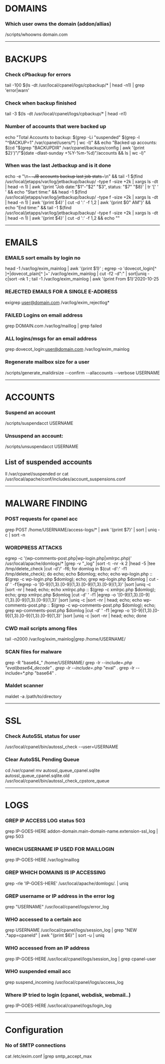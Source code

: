 # DOMAINS

### Which user owns the domain (addon/allias)
/scripts/whoowns domain.com

***

# BACKUPS

### Check cPbackup for errors
tail -100 $(ls -dt /usr/local/cpanel/logs/cpbackup/* | head -n1) | grep 'error\|warn'

### Check when backup finished
tail -3 $(ls -dt /usr/local/cpanel/logs/cpbackup/* | head -n1)

### Number of accounts that were backed up
echo "Total Accounts to backup: $(grep -Li "suspended" $(grep -l "^BACKUP=1" /var/cpanel/users/*) | wc -l)" && echo "Backed up accounts: $(cd "$(grep "BACKUPDIR" /var/cpanel/backups/config | awk '{print $2}')"/"$(date -dlast-sunday +%Y-%m-%d)"/accounts && ls | wc -l)"

###  When was the last Jetbackup and is it done
echo -e "\\n~~~~JB accounts backup last job stats~~~\\n" && tail -1 $(find /usr/local/jetapps/var/log/jetbackup/backup/ -type f -size +2k | xargs ls -dt | head -n 1) | awk '{print "Job date:"$1"-"$2" "$3", status: "$7" "$8}' | tr '[' ' ' && echo "Start time:" && head -1 $(find /usr/local/jetapps/var/log/jetbackup/backup/ -type f -size +2k | xargs ls -dt | head -n 1) | awk '{print $4}' | cut -d ':' -f 1,2 | awk '{print $0" AM"}' && echo "End time:" && tail -1 $(find /usr/local/jetapps/var/log/jetbackup/backup/ -type f -size +2k | xargs ls -dt | head -n 1) | awk '{print $4}' | cut -d ':' -f 1,2 && echo ""

***

# EMAILS


### EMAILS sort emails by login no
head -1 /var/log/exim_mainlog | awk '{print $1}' ; egrep -o 'dovecot_login[^ ]+|dovecot_plain[^ ]+' /var/log/exim_mainlog | cut -f2 -d":" | sort|uniq -c|sort -nk 1 ; tail -1 /var/log/exim_mainlog | awk '{print From $1}'2020-10-25

### REJECTED EMAILS FOR A SINGLE E-ADDRESS
exigrep user@domain.com /var/log/exim_rejectlog*

### FAILED Logins on email address
grep DOMAIN.com /var/log/maillog | grep failed

### ALL logins/msgs for an email address
grep dovecot_login:user@domain.com /var/log/exim_mainlog

### Regenerate mailbox size for a user
/scripts/generate_maildirsize --confirm --allaccounts --verbose USERNAME

***

# ACCOUNTS
 
 
### Suspend an account 
/scripts/suspendacct USERNAME

### Unsuspend an account:
/scripts/unsuspendacct USERNAME

## List of suspended accounts
ll /var/cpanel/suspended
or
cat /usr/local/apache/conf/includes/account_suspensions.conf

***

# MALWARE FINDING

### POST requests for cpanel acc
grep POST /home/USERNAME/access-logs/* | awk '{print $7}' | sort | uniq -c | sort -n

### WORDPRESS ATTACKS
egrep -c '(wp-comments-post.php|wp-login.php|xmlrpc.php)' /usr/local/apache/domlogs/* |grep -v "_log" |sort -t: -nr -k 2 |head -5 |tee /tmp/delete_check |cut -d'/' -f6; for domlog in $(cut -d':' -f1 /tmp/delete_check); do echo; echo $domlog; echo; echo wp-login.php :: $(grep -c wp-login.php $domlog); echo; grep wp-login.php $domlog | cut -d' ' -f1|egrep -o '[0-9]{1,3}\.[0-9]{1,3}\.[0-9]{1,3}\.[0-9]{1,3}' |sort |uniq -c |sort -nr | head; echo; echo xmlrpc.php :: $(grep -c xmlrpc.php $domlog); echo; grep xmlrpc.php $domlog |cut -d' ' -f1 |egrep -o '[0-9]{1,3}\.[0-9]{1,3}\.[0-9]{1,3}\.[0-9]{1,3}' |sort |uniq -c |sort -nr | head; echo; echo wp-comments-post.php :: $(grep -c wp-comments-post.php $domlog); echo; grep wp-comments-post.php $domlog |cut -d' ' -f1 |egrep -o '[0-9]{1,3}\.[0-9]{1,3}\.[0-9]{1,3}\.[0-9]{1,3}' |sort |uniq -c |sort -nr | head; echo; done


### CWD mail scripts among files
tail -n2000 /var/log/exim_mainlog|grep /home/USERNAME/


### SCAN files for malware

grep -R "base64_" /home/USERNAME/
grep -lr --include=*.php "eval(base64_decode" .
grep -lr --include=*.php "eval" .
grep -lr --include=*.php "base64" .

### Maldet scanner
maldet -a /path/to/directory

***

# SSL

### Check AutoSSL status for user

/usr/local/cpanel/bin/autossl_check --user=USERNAME

### Clear AutoSSL Pending Queue

cd /var/cpanel
mv autossl_queue_cpanel.sqlite autossl_queue_cpanel.sqlite.old
/usr/local/cpanel/bin/autossl_check_cpstore_queue

***

# LOGS

### GREP IP ACCESS LOG status 503
grep IP-GOES-HERE addon-domain.main-domain-name.extension-ssl_log | grep 503

### WHICH USERNAME IP USED FOR MAILLOGIN
grep IP-GOES-HERE /var/log/maillog

### GREP WHICH DOMAINS IS IP ACCESSING
grep -rle 'IP-GOES-HERE' /usr/local/apache/domlogs/. | uniq

### GREP username or IP address in the error log
grep "USERNAME" /usr/local/cpanel/logs/error_log

### WHO accessed to a certain acc
grep USERNAME /usr/local/cpanel/logs/session_log | grep "NEW .*app=cpaneld" | awk "{print $6}" | sort -u | uniq

### WHO accessed from an IP address
grep IP-GOES-HERE /usr/local/cpanel/logs/session_log | grep cpanel-user

### WHO suspended email acc
grep suspend_incoming /usr/local/cpanel/logs/access_log

### Where IP tried to login (cpanel, webdisk, webmail..)
grep IP-GOES-HERE /usr/local/cpanel/logs/login_log


***

# Configuration

### No of SMTP connections
cat /etc/exim.conf |grep smtp_accept_max
